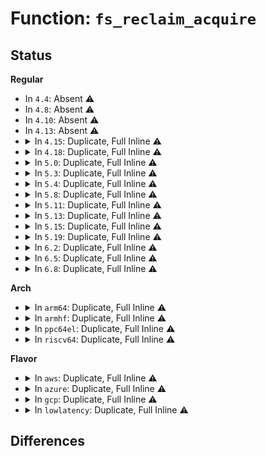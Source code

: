 # Function: <code>fs_reclaim_acquire</code>

## Status
<b>Regular</b>
<ul>
<li>
In <code>4.4</code>: Absent ⚠️
</li>
<li>
In <code>4.8</code>: Absent ⚠️
</li>
<li>
In <code>4.10</code>: Absent ⚠️
</li>
<li>
In <code>4.13</code>: Absent ⚠️
</li>
<li>
<details>
<summary>In <code>4.15</code>: Duplicate, Full Inline ⚠️</summary>

**Collision:** Static Duplication

**Inline:** Full

**Transformation:** False

**Instances:**

```
In mm/page_alloc.c (0)
Location: include/linux/sched/mm.h:175
Inline: True
```
```
In mm/vmscan.c (0)
Location: include/linux/sched/mm.h:175
Inline: True
```
```
In mm/slub.c (0)
Location: include/linux/sched/mm.h:175
Inline: True
```
</details>
</li>
<li>
<details>
<summary>In <code>4.18</code>: Duplicate, Full Inline ⚠️</summary>

**Collision:** Static Duplication

**Inline:** Full

**Transformation:** False

**Instances:**

```
In mm/page_alloc.c (0)
Location: include/linux/sched/mm.h:173
Inline: True
```
```
In mm/vmscan.c (0)
Location: include/linux/sched/mm.h:173
Inline: True
```
```
In mm/slub.c (0)
Location: include/linux/sched/mm.h:173
Inline: True
```
</details>
</li>
<li>
<details>
<summary>In <code>5.0</code>: Duplicate, Full Inline ⚠️</summary>

**Collision:** Static Duplication

**Inline:** Full

**Transformation:** False

**Instances:**

```
In mm/page_alloc.c (0)
Location: include/linux/sched/mm.h:173
Inline: True
```
```
In mm/vmscan.c (0)
Location: include/linux/sched/mm.h:173
Inline: True
```
```
In mm/slub.c (0)
Location: include/linux/sched/mm.h:173
Inline: True
```
</details>
</li>
<li>
<details>
<summary>In <code>5.3</code>: Duplicate, Full Inline ⚠️</summary>

**Collision:** Static Duplication

**Inline:** Full

**Transformation:** False

**Instances:**

```
In mm/vmscan.c (0)
Location: include/linux/sched/mm.h:206
Inline: True
```
```
In mm/page_alloc.c (0)
Location: include/linux/sched/mm.h:206
Inline: True
```
```
In mm/slub.c (0)
Location: include/linux/sched/mm.h:206
Inline: True
```
</details>
</li>
<li>
<details>
<summary>In <code>5.4</code>: Duplicate, Full Inline ⚠️</summary>

**Collision:** Static Duplication

**Inline:** Full

**Transformation:** False

**Instances:**

```
In mm/vmscan.c (0)
Location: include/linux/sched/mm.h:208
Inline: True
```
```
In mm/page_alloc.c (0)
Location: include/linux/sched/mm.h:208
Inline: True
```
```
In mm/slub.c (0)
Location: include/linux/sched/mm.h:208
Inline: True
```
</details>
</li>
<li>
<details>
<summary>In <code>5.8</code>: Duplicate, Full Inline ⚠️</summary>

**Collision:** Static Duplication

**Inline:** Full

**Transformation:** False

**Instances:**

```
In mm/vmscan.c (0)
Location: include/linux/sched/mm.h:210
Inline: True
```
```
In mm/page_alloc.c (0)
Location: include/linux/sched/mm.h:210
Inline: True
```
```
In mm/slub.c (0)
Location: include/linux/sched/mm.h:210
Inline: True
```
</details>
</li>
<li>
<details>
<summary>In <code>5.11</code>: Duplicate, Full Inline ⚠️</summary>

**Collision:** Static Duplication

**Inline:** Full

**Transformation:** False

**Instances:**

```
In mm/vmscan.c (0)
Location: include/linux/sched/mm.h:180
Inline: True
```
```
In mm/page_alloc.c (0)
Location: include/linux/sched/mm.h:180
Inline: True
```
```
In mm/slub.c (0)
Location: include/linux/sched/mm.h:180
Inline: True
```
</details>
</li>
<li>
<details>
<summary>In <code>5.13</code>: Duplicate, Full Inline ⚠️</summary>

**Collision:** Static Duplication

**Inline:** Full

**Transformation:** False

**Instances:**

```
In mm/vmscan.c (0)
Location: include/linux/sched/mm.h:184
Inline: True
```
```
In mm/backing-dev.c (0)
Location: include/linux/sched/mm.h:184
Inline: True
```
```
In mm/page_alloc.c (0)
Location: include/linux/sched/mm.h:184
Inline: True
```
```
In mm/dmapool.c (0)
Location: include/linux/sched/mm.h:184
Inline: True
```
```
In mm/slub.c (0)
Location: include/linux/sched/mm.h:184
Inline: True
```
</details>
</li>
<li>
<details>
<summary>In <code>5.15</code>: Duplicate, Full Inline ⚠️</summary>

**Collision:** Static Duplication

**Inline:** Full

**Transformation:** False

**Instances:**

```
In mm/vmscan.c (0)
Location: include/linux/sched/mm.h:184
Inline: True
```
```
In mm/backing-dev.c (0)
Location: include/linux/sched/mm.h:184
Inline: True
```
```
In mm/page_alloc.c (0)
Location: include/linux/sched/mm.h:184
Inline: True
```
```
In mm/dmapool.c (0)
Location: include/linux/sched/mm.h:184
Inline: True
```
```
In mm/slub.c (0)
Location: include/linux/sched/mm.h:184
Inline: True
```
</details>
</li>
<li>
<details>
<summary>In <code>5.19</code>: Duplicate, Full Inline ⚠️</summary>

**Collision:** Static Duplication

**Inline:** Full

**Transformation:** False

**Instances:**

```
In mm/vmscan.c (0)
Location: include/linux/sched/mm.h:231
Inline: True
```
```
In mm/backing-dev.c (0)
Location: include/linux/sched/mm.h:231
Inline: True
```
```
In mm/page_alloc.c (0)
Location: include/linux/sched/mm.h:231
Inline: True
```
```
In mm/dmapool.c (0)
Location: include/linux/sched/mm.h:231
Inline: True
```
```
In mm/slub.c (0)
Location: include/linux/sched/mm.h:231
Inline: True
```
</details>
</li>
<li>
<details>
<summary>In <code>6.2</code>: Duplicate, Full Inline ⚠️</summary>

**Collision:** Static Duplication

**Inline:** Full

**Transformation:** False

**Instances:**

```
In arch/x86/kernel/cpu/sgx/encl.c (0)
Location: include/linux/sched/mm.h:231
Inline: True
```
```
In arch/x86/kernel/cpu/sgx/ioctl.c (0)
Location: include/linux/sched/mm.h:231
Inline: True
```
```
In kernel/irq/msi.c (0)
Location: include/linux/sched/mm.h:231
Inline: True
```
```
In mm/mempool.c (0)
Location: include/linux/sched/mm.h:231
Inline: True
```
```
In mm/vmscan.c (0)
Location: include/linux/sched/mm.h:231
Inline: True
```
```
In mm/shmem.c (0)
Location: include/linux/sched/mm.h:231
Inline: True
```
```
In mm/backing-dev.c (0)
Location: include/linux/sched/mm.h:231
Inline: True
```
```
In mm/vmalloc.c (0)
Location: include/linux/sched/mm.h:231
Inline: True
```
```
In mm/page_alloc.c (0)
Location: include/linux/sched/mm.h:231
Inline: True
```
```
In mm/dmapool.c (0)
Location: include/linux/sched/mm.h:231
Inline: True
```
```
In mm/slub.c (0)
Location: include/linux/sched/mm.h:231
Inline: True
```
```
In block/blk-mq.c (0)
Location: include/linux/sched/mm.h:231
Inline: True
```
```
In block/genhd.c (0)
Location: include/linux/sched/mm.h:231
Inline: True
```
```
In block/partitions/core.c (0)
Location: include/linux/sched/mm.h:231
Inline: True
```
```
In io_uring/io_uring.c (0)
Location: include/linux/sched/mm.h:231
Inline: True
```
```
In drivers/pci/doe.c (0)
Location: include/linux/sched/mm.h:231
Inline: True
```
```
In drivers/iommu/intel/iommu.c (0)
Location: include/linux/sched/mm.h:231
Inline: True
```
```
In drivers/iommu/intel/svm.c (0)
Location: include/linux/sched/mm.h:231
Inline: True
```
```
In drivers/iommu/iommu.c (0)
Location: include/linux/sched/mm.h:231
Inline: True
```
```
In drivers/iommu/ioasid.c (0)
Location: include/linux/sched/mm.h:231
Inline: True
```
```
In drivers/base/memory.c (0)
Location: include/linux/sched/mm.h:231
Inline: True
```
```
In drivers/dax/super.c (0)
Location: include/linux/sched/mm.h:231
Inline: True
```
```
In drivers/dma-buf/dma-heap.c (0)
Location: include/linux/sched/mm.h:231
Inline: True
```
```
In drivers/opp/core.c (0)
Location: include/linux/sched/mm.h:231
Inline: True
```
```
In net/core/devlink.c (0)
Location: include/linux/sched/mm.h:231
Inline: True
```
</details>
</li>
<li>
<details>
<summary>In <code>6.5</code>: Duplicate, Full Inline ⚠️</summary>

**Collision:** Static Duplication

**Inline:** Full

**Transformation:** False

**Instances:**

```
In arch/x86/kernel/cpu/sgx/encl.c (0)
Location: include/linux/sched/mm.h:263
Inline: True
```
```
In arch/x86/kernel/cpu/sgx/ioctl.c (0)
Location: include/linux/sched/mm.h:263
Inline: True
```
```
In kernel/irq/msi.c (0)
Location: include/linux/sched/mm.h:263
Inline: True
```
```
In mm/mempool.c (0)
Location: include/linux/sched/mm.h:263
Inline: True
```
```
In mm/vmscan.c (0)
Location: include/linux/sched/mm.h:263
Inline: True
```
```
In mm/shmem.c (0)
Location: include/linux/sched/mm.h:263
Inline: True
```
```
In mm/backing-dev.c (0)
Location: include/linux/sched/mm.h:263
Inline: True
```
```
In mm/vmalloc.c (0)
Location: include/linux/sched/mm.h:263
Inline: True
```
```
In mm/page_alloc.c (0)
Location: include/linux/sched/mm.h:263
Inline: True
```
```
In mm/dmapool.c (0)
Location: include/linux/sched/mm.h:263
Inline: True
```
```
In mm/slub.c (0)
Location: include/linux/sched/mm.h:263
Inline: True
```
```
In block/blk-mq.c (0)
Location: include/linux/sched/mm.h:263
Inline: True
```
```
In block/genhd.c (0)
Location: include/linux/sched/mm.h:263
Inline: True
```
```
In block/partitions/core.c (0)
Location: include/linux/sched/mm.h:263
Inline: True
```
```
In io_uring/io_uring.c (0)
Location: include/linux/sched/mm.h:263
Inline: True
```
```
In drivers/pci/doe.c (0)
Location: include/linux/sched/mm.h:263
Inline: True
```
```
In drivers/iommu/intel/iommu.c (0)
Location: include/linux/sched/mm.h:263
Inline: True
```
```
In drivers/iommu/intel/svm.c (0)
Location: include/linux/sched/mm.h:263
Inline: True
```
```
In drivers/iommu/iommu.c (0)
Location: include/linux/sched/mm.h:263
Inline: True
```
```
In drivers/base/memory.c (0)
Location: include/linux/sched/mm.h:263
Inline: True
```
```
In drivers/dax/super.c (0)
Location: include/linux/sched/mm.h:263
Inline: True
```
```
In drivers/dma-buf/dma-heap.c (0)
Location: include/linux/sched/mm.h:263
Inline: True
```
```
In drivers/opp/core.c (0)
Location: include/linux/sched/mm.h:263
Inline: True
```
```
In net/sched/cls_api.c (0)
Location: include/linux/sched/mm.h:263
Inline: True
```
```
In net/devlink/leftover.c (0)
Location: include/linux/sched/mm.h:263
Inline: True
```
```
In net/devlink/core.c (0)
Location: include/linux/sched/mm.h:263
Inline: True
```
</details>
</li>
<li>
<details>
<summary>In <code>6.8</code>: Duplicate, Full Inline ⚠️</summary>

**Collision:** Static Duplication

**Inline:** Full

**Transformation:** False

**Instances:**

```
In arch/x86/kernel/cpu/sgx/encl.c (0)
Location: include/linux/sched/mm.h:263
Inline: True
```
```
In arch/x86/kernel/cpu/sgx/ioctl.c (0)
Location: include/linux/sched/mm.h:263
Inline: True
```
```
In kernel/irq/msi.c (0)
Location: include/linux/sched/mm.h:263
Inline: True
```
```
In mm/mempool.c (0)
Location: include/linux/sched/mm.h:263
Inline: True
```
```
In mm/vmscan.c (0)
Location: include/linux/sched/mm.h:263
Inline: True
```
```
In mm/shmem.c (0)
Location: include/linux/sched/mm.h:263
Inline: True
```
```
In mm/backing-dev.c (0)
Location: include/linux/sched/mm.h:263
Inline: True
```
```
In mm/vmalloc.c (0)
Location: include/linux/sched/mm.h:263
Inline: True
```
```
In mm/page_alloc.c (0)
Location: include/linux/sched/mm.h:263
Inline: True
```
```
In mm/slub.c (0)
Location: include/linux/sched/mm.h:263
Inline: True
```
```
In mm/dmapool.c (0)
Location: include/linux/sched/mm.h:263
Inline: True
```
```
In fs/libfs.c (0)
Location: include/linux/sched/mm.h:263
Inline: True
```
```
In fs/buffer.c (0)
Location: include/linux/sched/mm.h:263
Inline: True
```
```
In block/blk-mq.c (0)
Location: include/linux/sched/mm.h:263
Inline: True
```
```
In block/genhd.c (0)
Location: include/linux/sched/mm.h:263
Inline: True
```
```
In block/partitions/core.c (0)
Location: include/linux/sched/mm.h:263
Inline: True
```
```
In io_uring/register.c (0)
Location: include/linux/sched/mm.h:263
Inline: True
```
```
In drivers/pci/doe.c (0)
Location: include/linux/sched/mm.h:263
Inline: True
```
```
In drivers/iommu/intel/iommu.c (0)
Location: include/linux/sched/mm.h:263
Inline: True
```
```
In drivers/iommu/intel/svm.c (0)
Location: include/linux/sched/mm.h:263
Inline: True
```
```
In drivers/iommu/iommu.c (0)
Location: include/linux/sched/mm.h:263
Inline: True
```
```
In drivers/base/memory.c (0)
Location: include/linux/sched/mm.h:263
Inline: True
```
```
In drivers/dax/super.c (0)
Location: include/linux/sched/mm.h:263
Inline: True
```
```
In drivers/dma-buf/dma-heap.c (0)
Location: include/linux/sched/mm.h:263
Inline: True
```
```
In drivers/opp/core.c (0)
Location: include/linux/sched/mm.h:263
Inline: True
```
```
In drivers/interconnect/core.c (0)
Location: include/linux/sched/mm.h:263
Inline: True
```
```
In drivers/dpll/dpll_core.c (0)
Location: include/linux/sched/mm.h:263
Inline: True
```
```
In net/core/dev.c (0)
Location: include/linux/sched/mm.h:263
Inline: True
```
```
In net/core/page_pool_user.c (0)
Location: include/linux/sched/mm.h:263
Inline: True
```
```
In net/sched/cls_api.c (0)
Location: include/linux/sched/mm.h:263
Inline: True
```
```
In net/netlink/genetlink.c (0)
Location: include/linux/sched/mm.h:263
Inline: True
```
```
In net/devlink/core.c (0)
Location: include/linux/sched/mm.h:263
Inline: True
```
```
In net/devlink/dev.c (0)
Location: include/linux/sched/mm.h:263
Inline: True
```
```
In net/devlink/port.c (0)
Location: include/linux/sched/mm.h:263
Inline: True
```
```
In net/devlink/param.c (0)
Location: include/linux/sched/mm.h:263
Inline: True
```
```
In net/devlink/region.c (0)
Location: include/linux/sched/mm.h:263
Inline: True
```
</details>
</li>
</ul>
<b>Arch</b>
<ul>
<li>
<details>
<summary>In <code>arm64</code>: Duplicate, Full Inline ⚠️</summary>

**Collision:** Static Duplication

**Inline:** Full

**Transformation:** False

**Instances:**

```
In mm/vmscan.c (0)
Location: include/linux/sched/mm.h:208
Inline: True
```
```
In mm/page_alloc.c (0)
Location: include/linux/sched/mm.h:208
Inline: True
```
```
In mm/slub.c (0)
Location: include/linux/sched/mm.h:208
Inline: True
```
</details>
</li>
<li>
<details>
<summary>In <code>armhf</code>: Duplicate, Full Inline ⚠️</summary>

**Collision:** Static Duplication

**Inline:** Full

**Transformation:** False

**Instances:**

```
In mm/vmscan.c (0)
Location: include/linux/sched/mm.h:208
Inline: True
```
```
In mm/page_alloc.c (0)
Location: include/linux/sched/mm.h:208
Inline: True
```
```
In mm/slub.c (0)
Location: include/linux/sched/mm.h:208
Inline: True
```
</details>
</li>
<li>
<details>
<summary>In <code>ppc64el</code>: Duplicate, Full Inline ⚠️</summary>

**Collision:** Static Duplication

**Inline:** Full

**Transformation:** False

**Instances:**

```
In mm/vmscan.c (0)
Location: include/linux/sched/mm.h:208
Inline: True
```
```
In mm/page_alloc.c (0)
Location: include/linux/sched/mm.h:208
Inline: True
```
```
In mm/slub.c (0)
Location: include/linux/sched/mm.h:208
Inline: True
```
</details>
</li>
<li>
<details>
<summary>In <code>riscv64</code>: Duplicate, Full Inline ⚠️</summary>

**Collision:** Static Duplication

**Inline:** Full

**Transformation:** False

**Instances:**

```
In mm/page_alloc.c (0)
Location: include/linux/sched/mm.h:208
Inline: True
```
```
In mm/slub.c (0)
Location: include/linux/sched/mm.h:208
Inline: True
```
</details>
</li>
</ul>
<b>Flavor</b>
<ul>
<li>
<details>
<summary>In <code>aws</code>: Duplicate, Full Inline ⚠️</summary>

**Collision:** Static Duplication

**Inline:** Full

**Transformation:** False

**Instances:**

```
In mm/vmscan.c (0)
Location: include/linux/sched/mm.h:208
Inline: True
```
```
In mm/page_alloc.c (0)
Location: include/linux/sched/mm.h:208
Inline: True
```
```
In mm/slub.c (0)
Location: include/linux/sched/mm.h:208
Inline: True
```
</details>
</li>
<li>
<details>
<summary>In <code>azure</code>: Duplicate, Full Inline ⚠️</summary>

**Collision:** Static Duplication

**Inline:** Full

**Transformation:** False

**Instances:**

```
In mm/vmscan.c (0)
Location: include/linux/sched/mm.h:208
Inline: True
```
```
In mm/page_alloc.c (0)
Location: include/linux/sched/mm.h:208
Inline: True
```
```
In mm/slub.c (0)
Location: include/linux/sched/mm.h:208
Inline: True
```
</details>
</li>
<li>
<details>
<summary>In <code>gcp</code>: Duplicate, Full Inline ⚠️</summary>

**Collision:** Static Duplication

**Inline:** Full

**Transformation:** False

**Instances:**

```
In mm/vmscan.c (0)
Location: include/linux/sched/mm.h:208
Inline: True
```
```
In mm/page_alloc.c (0)
Location: include/linux/sched/mm.h:208
Inline: True
```
```
In mm/slub.c (0)
Location: include/linux/sched/mm.h:208
Inline: True
```
</details>
</li>
<li>
<details>
<summary>In <code>lowlatency</code>: Duplicate, Full Inline ⚠️</summary>

**Collision:** Static Duplication

**Inline:** Full

**Transformation:** False

**Instances:**

```
In mm/vmscan.c (0)
Location: include/linux/sched/mm.h:208
Inline: True
```
```
In mm/page_alloc.c (0)
Location: include/linux/sched/mm.h:208
Inline: True
```
```
In mm/slub.c (0)
Location: include/linux/sched/mm.h:208
Inline: True
```
</details>
</li>
</ul>

## Differences
